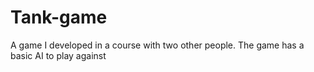 # Tank-game
A game I developed in a course with two other people. The game has a basic AI to play against
